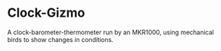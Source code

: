 # Clock-Gizmo
A clock-barometer-thermometer run by an MKR1000, using mechanical birds to show changes in conditions.
